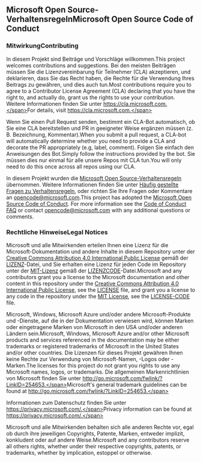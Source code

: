 ## <a name="microsoft-open-source-code-of-conduct"></a><span data-ttu-id="4a731-101">Microsoft Open Source-Verhaltensregeln</span><span class="sxs-lookup"><span data-stu-id="4a731-101">Microsoft Open Source Code of Conduct</span></span>

### <a name="contributing"></a><span data-ttu-id="4a731-102">Mitwirkung</span><span class="sxs-lookup"><span data-stu-id="4a731-102">Contributing</span></span>

<span data-ttu-id="4a731-103">In diesem Projekt sind Beiträge und Vorschläge willkommen.</span><span class="sxs-lookup"><span data-stu-id="4a731-103">This project welcomes contributions and suggestions.</span></span>  <span data-ttu-id="4a731-104">Bei den meisten Beiträgen müssen Sie die Lizenzvereinbarung für Teilnehmer (CLA) akzeptieren, und deklarieren, dass Sie das Recht haben, die Rechte für die Verwendung Ihres Beitrags zu gewähren, und dies auch tun.</span><span class="sxs-lookup"><span data-stu-id="4a731-104">Most contributions require you to agree to a Contributor License Agreement (CLA) declaring that you have the right to, and actually do, grant us the rights to use your contribution.</span></span> <span data-ttu-id="4a731-105">Weitere Informationen finden Sie unter https://cla.microsoft.com.</span><span class="sxs-lookup"><span data-stu-id="4a731-105">For details, visit https://cla.microsoft.com.</span></span>

<span data-ttu-id="4a731-106">Wenn Sie einen Pull Request senden, bestimmt ein CLA-Bot automatisch, ob Sie eine CLA bereitstellen und PR in geeigneter Weise ergänzen müssen (z. B. Bezeichnung, Kommentar).</span><span class="sxs-lookup"><span data-stu-id="4a731-106">When you submit a pull request, a CLA-bot will automatically determine whether you need to provide a CLA and decorate the PR appropriately (e.g, label, comment).</span></span> <span data-ttu-id="4a731-107">Folgen Sie einfach den Anweisungen des Bot.</span><span class="sxs-lookup"><span data-stu-id="4a731-107">Simply follow the instructions provided by the bot.</span></span> <span data-ttu-id="4a731-108">Sie müssen dies nur einmal für alle unsere Repos mit CLA tun.</span><span class="sxs-lookup"><span data-stu-id="4a731-108">You will only need to do this once across all repos using our CLA.</span></span>

<span data-ttu-id="4a731-p103">In diesem Projekt wurden die [Microsoft Open Source-Verhaltensregeln](https://opensource.microsoft.com/codeofconduct/) übernommen. Weitere Informationen finden Sie unter [Häufig gestellte Fragen zu Verhaltensregeln](https://opensource.microsoft.com/codeofconduct/faq/), oder richten Sie Ihre Fragen oder Kommentare an [opencode@microsoft.com](mailto:opencode@microsoft.com).</span><span class="sxs-lookup"><span data-stu-id="4a731-p103">This project has adopted the [Microsoft Open Source Code of Conduct](https://opensource.microsoft.com/codeofconduct/). For more information see the [Code of Conduct FAQ](https://opensource.microsoft.com/codeofconduct/faq/) or contact [opencode@microsoft.com](mailto:opencode@microsoft.com) with any additional questions or comments.</span></span>

### <a name="legal-notices"></a><span data-ttu-id="4a731-111">Rechtliche Hinweise</span><span class="sxs-lookup"><span data-stu-id="4a731-111">Legal Notices</span></span>

<span data-ttu-id="4a731-112">Microsoft und alle Mitwirkenden erteilen Ihnen eine Lizenz für die Microsoft-Dokumentation und andere Inhalte in diesem Repository unter der [Creative Commons Attribution 4.0 International Public License](https://creativecommons.org/licenses/by/4.0/legalcode) gemäß der [LIZENZ](LICENSE)-Datei, und Sie erhalten eine Lizenz für jeden Code im Repository unter der [MIT-Lizenz](https://opensource.org/licenses/MIT) gemäß der [LIZENZCODE](LICENSE-CODE)-Datei.</span><span class="sxs-lookup"><span data-stu-id="4a731-112">Microsoft and any contributors grant you a license to the Microsoft documentation and other content in this repository under the [Creative Commons Attribution 4.0 International Public License](https://creativecommons.org/licenses/by/4.0/legalcode), see the [LICENSE](LICENSE) file, and grant you a license to any code in the repository under the [MIT License](https://opensource.org/licenses/MIT), see the [LICENSE-CODE](LICENSE-CODE) file.</span></span>

<span data-ttu-id="4a731-113">Microsoft, Windows, Microsoft Azure und/oder andere Microsoft-Produkte und -Dienste, auf die in der Dokumentation verwiesen wird, können Marken oder eingetragene Marken von Microsoft in den USA und/oder anderen Ländern sein.</span><span class="sxs-lookup"><span data-stu-id="4a731-113">Microsoft, Windows, Microsoft Azure and/or other Microsoft products and services referenced in the documentation may be either trademarks or registered trademarks of Microsoft in the United States and/or other countries.</span></span>
<span data-ttu-id="4a731-114">Die Lizenzen für dieses Projekt gewähren Ihnen keine Rechte zur Verwendung von Microsoft-Namen, -Logos oder -Marken.</span><span class="sxs-lookup"><span data-stu-id="4a731-114">The licenses for this project do not grant you rights to use any Microsoft names, logos, or trademarks.</span></span>
<span data-ttu-id="4a731-115">Die allgemeinen Markenrichtlinien von Microsoft finden Sie unter http://go.microsoft.com/fwlink/?LinkID=254653.</span><span class="sxs-lookup"><span data-stu-id="4a731-115">Microsoft's general trademark guidelines can be found at http://go.microsoft.com/fwlink/?LinkID=254653.</span></span>

<span data-ttu-id="4a731-116">Informationen zum Datenschutz finden Sie unter https://privacy.microsoft.com/.</span><span class="sxs-lookup"><span data-stu-id="4a731-116">Privacy information can be found at https://privacy.microsoft.com/.</span></span>

<span data-ttu-id="4a731-117">Microsoft und alle Mitwirkenden behalten sich alle anderen Rechte vor, egal ob durch ihre jeweiligen Copyrights, Patente, Marken, entweder implizit, konkludent oder auf andere Weise.</span><span class="sxs-lookup"><span data-stu-id="4a731-117">Microsoft and any contributors reserve all others rights, whether under their respective copyrights, patents, or trademarks, whether by implication, estoppel or otherwise.</span></span>
